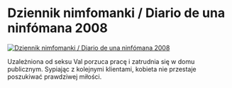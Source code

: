 Dziennik nimfomanki / Diario de una ninfómana 2008 
=============
[![Dziennik nimfomanki / Diario de una ninfómana 2008 ](http://vidos.pl/images/player.gif)](http://vidos.pl/dziennik-nimfomanki-diario-de-una-ninfomana-2008)

 Uzależniona od seksu Val porzuca pracę i zatrudnia się w domu publicznym. Sypiając z kolejnymi klientami, kobieta nie przestaje poszukiwać prawdziwej miłości.

